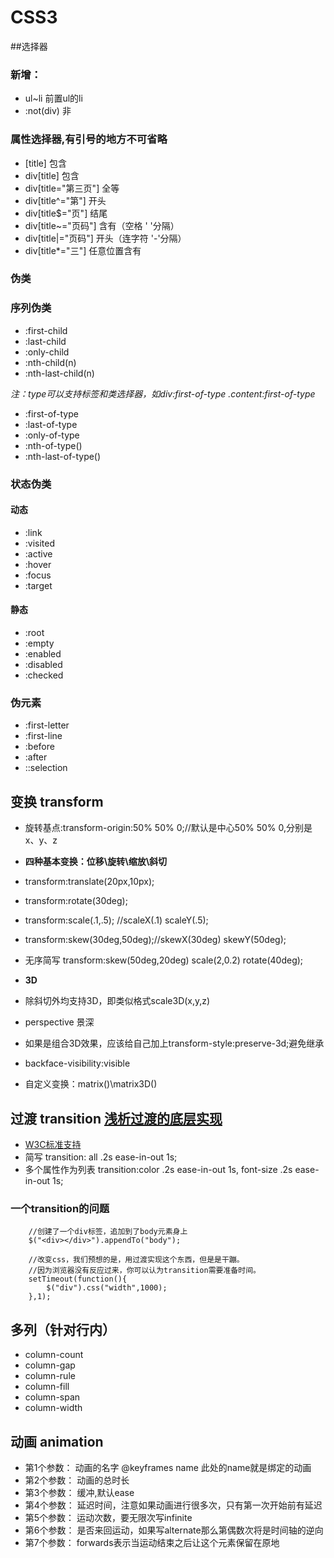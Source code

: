 # CSS3

##选择器

### 新增：
- ul~li 前置ul的li
- :not(div) 非

### 属性选择器,有引号的地方不可省略
- [title]   包含
- div[title]    包含
- div[title="第三页"]  全等
- div[title^="第"]   开头
- div[title$="页"]   结尾
- div[title~="页码"]    含有（空格 ' '分隔）
- div[title|="页码"]  开头（连字符 '-'分隔）
- div[title*="三"]   任意位置含有

### 伪类
### 序列伪类
- :first-child
- :last-child
- :only-child
- :nth-child(n)
- :nth-last-child(n)

*注：type可以支持标签和类选择器，如div:first-of-type   .content:first-of-type*
- :first-of-type
- :last-of-type
- :only-of-type
- :nth-of-type()
- :nth-last-of-type()

### 状态伪类
#### 动态
- :link
- :visited
- :active
- :hover
- :focus
- :target

#### 静态
- :root
- :empty
- :enabled
- :disabled
- :checked

### 伪元素
- :first-letter
- :first-line
- :before
- :after
- ::selection


## 变换 transform
- 旋转基点:transform-origin:50% 50% 0;//默认是中心50% 50% 0,分别是x、y、z

- **四种基本变换：位移\旋转\缩放\斜切**
- transform:translate(20px,10px);
- transform:rotate(30deg);
- transform:scale(.1,.5); //scaleX(.1) scaleY(.5);
- transform:skew(30deg,50deg);//skewX(30deg) skewY(50deg);
- 无序简写 transform:skew(50deg,20deg) scale(2,0.2) rotate(40deg);

- **3D**
- 除斜切外均支持3D，即类似格式scale3D(x,y,z)
- perspective 景深
- 如果是组合3D效果，应该给自己加上transform-style:preserve-3d;避免继承
- backface-visibility:visible

- 自定义变换：matrix()\matrix3D()

## 过渡 transition [浅析过渡的底层实现](http://www.jianshu.com/p/b5c1ecb8f8b5)
- [W3C标准支持](https://www.w3.org/TR/css3-transitions/#properties-from-css-)
- 简写 transition: all .2s ease-in-out 1s;
- 多个属性作为列表 transition:color .2s ease-in-out 1s, font-size .2s ease-in-out 1s;

### 一个transition的问题
```
	//创建了一个div标签，追加到了body元素身上
	$("<div></div>").appendTo("body");
	
	//改变css，我们预想的是，用过渡实现这个东西，但是是干蹦。
	//因为浏览器没有反应过来，你可以认为transition需要准备时间。
	setTimeout(function(){
		$("div").css("width",1000);
	},1);
```

## 多列（针对行内）
- column-count
- column-gap
- column-rule
- column-fill
- column-span
- column-width

## 动画 animation
- 第1个参数： 动画的名字 @keyframes name 此处的name就是绑定的动画
- 第2个参数： 动画的总时长
- 第3个参数： 缓冲,默认ease
- 第4个参数： 延迟时间，注意如果动画进行很多次，只有第一次开始前有延迟
- 第5个参数： 运动次数，要无限次写infinite
- 第6个参数： 是否来回运动，如果写alternate那么第偶数次将是时间轴的逆向
- 第7个参数： forwards表示当运动结束之后让这个元素保留在原地




